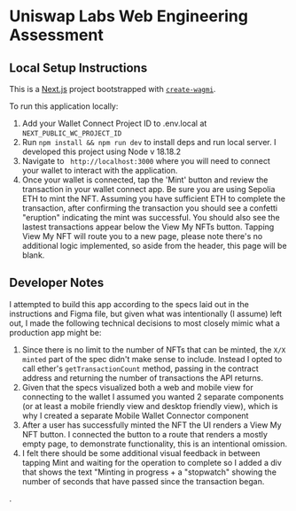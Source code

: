 # Uniswap Labs Web Engineering Assessment

## Local Setup Instructions
This is a [Next.js](https://nextjs.org) project bootstrapped with [`create-wagmi`](https://github.com/wevm/wagmi/tree/main/packages/create-wagmi).

To run this application locally:

1. Add your Wallet Connect Project ID to .env.local at `NEXT_PUBLIC_WC_PROJECT_ID`
2. Run `npm install && npm run dev` to install deps and run local server. I developed this project using Node v 18.18.2
3. Navigate to ` http://localhost:3000` where you will need to connect your wallet to interact with the application.
4. Once your wallet is connected, tap the 'Mint' button and review the transaction in your wallet connect app. Be sure you are using Sepolia ETH to mint the NFT. Assuming you have sufficient ETH to complete the transaction, after confirming the transaction you should see a confetti "eruption" indicating the mint was successful. You should also see the lastest transactions appear below the View My NFTs button. Tapping View My NFT will route you to a new page, please note there's no additional logic implemented, so aside from the header, this page will be blank.


## Developer Notes
I attempted to build this app according to the specs laid out in the instructions and Figma file, but given what was intentionally (I assume) left out, I made the following technical decisions to most closely mimic what a production app might be: 

1. Since there is no limit to the number of NFTs that can be minted, the `X/X minted` part of the spec didn't make sense to include. Instead I opted to call ether's `getTransactionCount` method, passing in the contract address and returning the number of transactions the API returns. 
2. Given that the specs visualized both a web and mobile view for connecting to the wallet I assumed you wanted 2 separate components (or at least a mobile friendly view and desktop friendly view), which is why I created a separate Mobile Wallet Connector component 
3. After a user has successfully minted the NFT the UI renders a View My NFT button. I connected the button to a route that renders a mostly empty page, to demonstrate functionality, this is an intentional omission. 
4. I felt there should be some additional visual feedback in between tapping Mint and waiting for the operation to complete so I added a div that shows the text "Minting in progress + a "stopwatch" showing the number of seconds that have passed since the transaction began.

.
